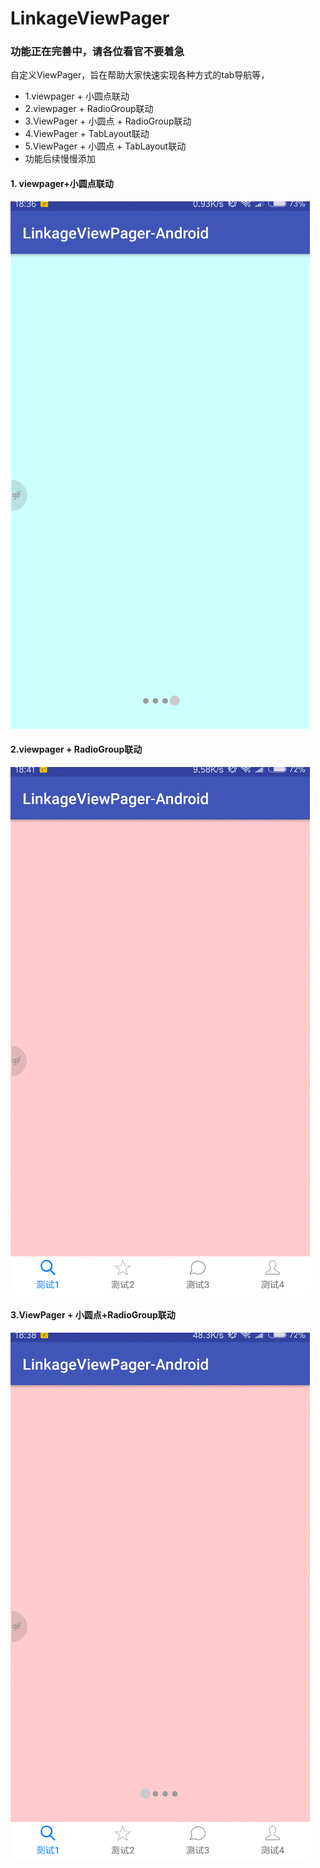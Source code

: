 # LinkageViewPager
### 功能正在完善中，请各位看官不要着急

自定义ViewPager，旨在帮助大家快速实现各种方式的tab导航等，
- 1.viewpager + 小圆点联动
- 2.viewpager + RadioGroup联动
- 3.ViewPager + 小圆点 + RadioGroup联动
- 4.ViewPager + TabLayout联动
- 5.ViewPager + 小圆点 + TabLayout联动
- 功能后续慢慢添加

#### 1. viewpager+小圆点联动
![](image/image1.gif)

#### 2.viewpager + RadioGroup联动
![](image/image2.gif)

#### 3.ViewPager + 小圆点+RadioGroup联动
![](image/image3.gif)